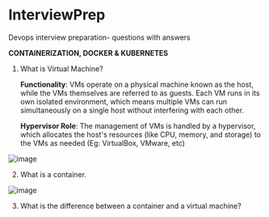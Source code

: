 # InterviewPrep
Devops interview preparation- questions with answers

**CONTAINERIZATION, DOCKER & KUBERNETES**

1. What is Virtual Machine?

   **Functionality**: VMs operate on a physical machine known as the host, while the VMs themselves are referred to as guests. Each VM runs in its own isolated environment, which means multiple VMs can run simultaneously on a single host without interfering with each other.
   
    **Hypervisor Role**: The management of VMs is handled by a hypervisor, which allocates the host's resources (like CPU, memory, and storage) to the VMs as needed (Eg: VirtualBox, VMware, etc)

![image](https://github.com/user-attachments/assets/5e466331-7085-4144-a622-e392efa5d21d)


2. What is a container.

![image](https://github.com/user-attachments/assets/a344e735-61b4-493e-b9b0-222157cfa0eb)

3. What is the difference between a container and a virtual machine?
   
